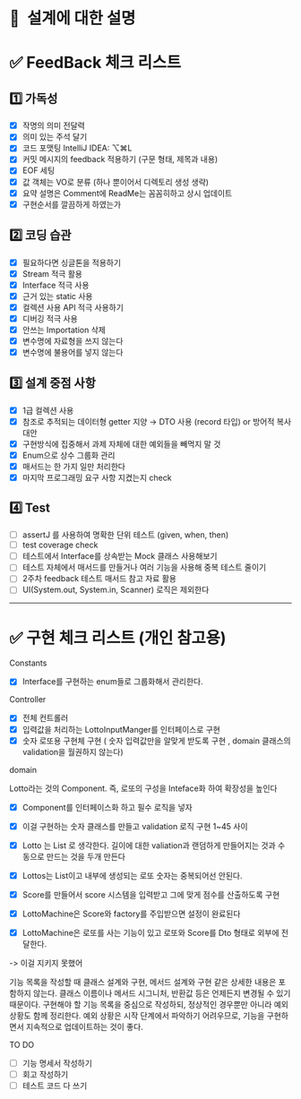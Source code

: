 # 📘  설계에 대한 설명 

# ✅ FeedBack 체크 리스트

## 1️⃣ 가독성

- [x]  작명의 의미 전달력
- [x]  의미 있는 주석 달기
- [x]  코드 포맷팅  IntelliJ IDEA: ⌥⌘L
- [x]  커밋 메시지의 feedback 적용하기 (구문 형태, 제목과 내용)
- [x]  EOF 세팅
- [x]  값 객체는 VO로 분류 (하나 뿐이어서 디렉토리 생성 생략)
- [x]  요약 설명은 Comment에 ReadMe는 꼼꼼히하고 상시 업데이트
- [x]  구현순서를 깔끔하게 하였는가

## 2️⃣ 코딩 습관

- [x]  필요하다면 싱글톤을 적용하기
- [x]  Stream 적극 활용
- [x]  Interface 적극 사용
- [x]  근거 있는 static 사용
- [x]  컬렉션 사용 API 적극 사용하기
- [x]  디버깅 적극 사용
- [x]  안쓰는 Importation 삭제
- [x] 변수명에 자료형을 쓰지 않는다
- [x] 변수명에 불용어를 넣지 않는다

## 3️⃣ 설계 중점 사항

- [x]  1급 컬렉션 사용
- [x]  참조로 추적되는 데이터형 getter 지양 → DTO 사용 (record 타입) or 방어적 복사 대안
- [x]  구현방식에 집중해서 과제 자체에 대한 예외들을 빼먹지 말 것
- [x]  Enum으로 상수 그룹화 관리
- [x]  매서드는 한 가지 일만 처리한다
- [x]  마지막 프로그래밍 요구 사항 지켰는지 check

## 4️⃣ Test

- [ ]  assertJ 를 사용하여 명확한 단위 테스트 (given, when, then)
- [ ]  test coverage check
- [ ]  테스트에서 Interface를 상속받는 Mock 클래스 사용해보기
- [ ]  테스트 자체에서 매서드를 만들거나 여러 기능을 사용해 중복 테스트 줄이기
- [ ]  2주차 feedback 테스트 매서드 참고 자료 활용
- [ ]  UI(System.out, System.in, Scanner) 로직은 제외한다

---
# ✅ 구현 체크 리스트 (개인 참고용)

Constants

- [x]  Interface를 구현하는 enum들로 그룹화해서 관리한다.

Controller

- [x]  전체 컨트롤러
- [x]  입력값을 처리하는 LottoInputManger를 인터페이스로 구현
- [x]  숫자 로또용 구현체 구현 ( 숫자 입력값만을 알맞게 받도록 구현 , domain 클래스의 validation을 월권하지 않는다)

domain

Lotto라는 것의 Component. 즉, 로또의 구성을 Inteface화 하여 확장성을 높인다

- [x]  Component를 인터페이스화 하고 필수 로직을 넣자
- [x]  이걸 구현하는 숫자 클래스를 만들고 validation 로직 구현 1~45 사이
- [x]  Lotto 는 List<Component> 로  생각한다. 길이에 대한 valiation과 랜덤하게 만들어지는 것과 수동으로 만드는 것을 두개 만든다
- [x]  Lottos는 List<Lotto>이고 내부에 생성되는 로또 숫자는 중복되어선 안된다.
- [x]  Score를 만들어서 score 시스템을 입력받고 그에 맞게 점수를 산출하도록 구현
- [x]  LottoMachine은 Score와 factory를 주입받으면 설정이 완료된다
- [x]  LottoMachine은 로또를 사는 기능이 있고 로또와 Score를 Dto 형태로 외부에 전달한다.
  

-> 이걸 지키지 못했어

기능 목록을 작성할 때 클래스 설계와 구현, 메서드 설계와 구현 같은 상세한 내용은 포함하지 않는다. 클래스 이름이나 메서드 시그니처, 반환값 등은 언제든지 변경될 수 있기 때문이다. 구현해야 할 기능 목록을 중심으로 작성하되, 정상적인 경우뿐만 아니라 예외 상황도 함께 정리한다. 예외 상황은 시작 단계에서 파악하기 어려우므로, 기능을 구현하면서 지속적으로 업데이트하는 것이 좋다.

TO DO 
- [ ] 기능 명세서 작성하기
- [ ] 회고 작성하기
- [ ] 테스트 코드 다 쓰기
